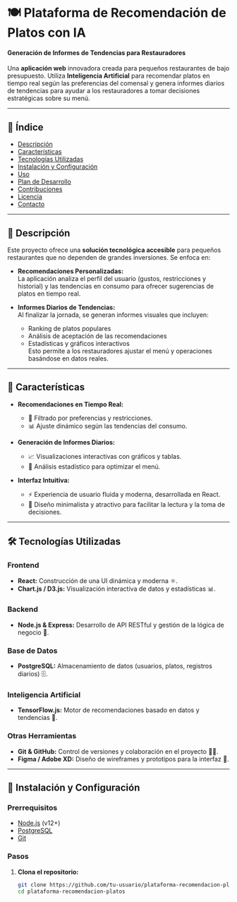 # 🍽️ Plataforma de Recomendación de Platos con IA
#### Generación de Informes de Tendencias para Restauradores

Una **aplicación web** innovadora creada para pequeños restaurantes de bajo presupuesto. Utiliza **Inteligencia Artificial** para recomendar platos en tiempo real según las preferencias del comensal y genera informes diarios de tendencias para ayudar a los restauradores a tomar decisiones estratégicas sobre su menú.

---

## 📖 Índice

- [Descripción](#-descripción)
- [Características](#-características)
- [Tecnologías Utilizadas](#-tecnologías-utilizadas)
- [Instalación y Configuración](#-instalación-y-configuración)
- [Uso](#-uso)
- [Plan de Desarrollo](#-plan-de-desarrollo)
- [Contribuciones](#-contribuciones)
- [Licencia](#-licencia)
- [Contacto](#-contacto)

---

## 📜 Descripción

Este proyecto ofrece una **solución tecnológica accesible** para pequeños restaurantes que no dependen de grandes inversiones. Se enfoca en:

- **Recomendaciones Personalizadas:**  
  La aplicación analiza el perfil del usuario (gustos, restricciones y historial) y las tendencias en consumo para ofrecer sugerencias de platos en tiempo real.

- **Informes Diarios de Tendencias:**  
  Al finalizar la jornada, se generan informes visuales que incluyen:
  - Ranking de platos populares
  - Análisis de aceptación de las recomendaciones
  - Estadísticas y gráficos interactivos  
  Esto permite a los restauradores ajustar el menú y operaciones basándose en datos reales.

---

## 🎯 Características

- **Recomendaciones en Tiempo Real:**  
  - 🎯 Filtrado por preferencias y restricciones.
  - 📊 Ajuste dinámico según las tendencias del consumo.

- **Generación de Informes Diarios:**  
  - 📈 Visualizaciones interactivas con gráficos y tablas.
  - 📝 Análisis estadístico para optimizar el menú.
  
- **Interfaz Intuitiva:**  
  - ⚡ Experiencia de usuario fluida y moderna, desarrollada en React.
  - 🎨 Diseño minimalista y atractivo para facilitar la lectura y la toma de decisiones.

---

## 🛠️ Tecnologías Utilizadas

### Frontend
- **React:** Construcción de una UI dinámica y moderna ⚛️.
- **Chart.js / D3.js:** Visualización interactiva de datos y estadísticas 📊.

### Backend
- **Node.js & Express:** Desarrollo de API RESTful y gestión de la lógica de negocio 🚀.

### Base de Datos
- **PostgreSQL:** Almacenamiento de datos (usuarios, platos, registros diarios) 🗄️.

### Inteligencia Artificial
- **TensorFlow.js:** Motor de recomendaciones basado en datos y tendencias 🤖.

### Otras Herramientas
- **Git & GitHub:** Control de versiones y colaboración en el proyecto 🧑‍💻.
- **Figma / Adobe XD:** Diseño de wireframes y prototipos para la interfaz 🎨.

---

## 🚀 Instalación y Configuración

### Prerrequisitos
- [Node.js](https://nodejs.org/) (v12+)
- [PostgreSQL](https://www.postgresql.org/)
- [Git](https://git-scm.com/)

### Pasos

1. **Clona el repositorio:**
   ```bash
   git clone https://github.com/tu-usuario/plataforma-recomendacion-platos.git
   cd plataforma-recomendacion-platos
